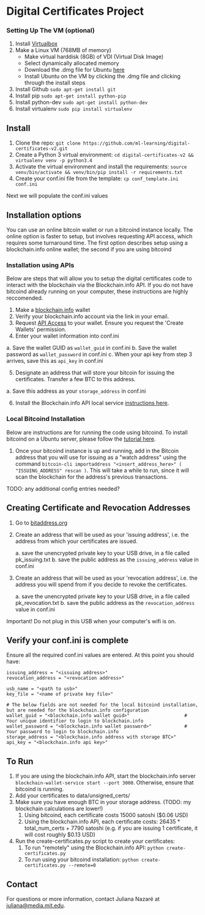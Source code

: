 # Digital Certificates Project

### Setting Up The VM (optional)
1. Install [Virtualbox](https://www.virtualbox.org/wiki/Downloads)
2. Make a Linux VM (768MB of memory)
	* Make virtual harddisk (8GB) of VDI (Virtual Disk Image)
	* Select dynamically allocated memory
	* Download the .dmg file for Ubuntu [here](http://www.ubuntu.com/download/desktop)
	* Install Ubuntu on the VM by clicking the .dmg file and clicking through the install steps
7. Install Github `sudo apt-get install git`
8. Install pip `sudo apt-get install python-pip`
9. Install python-dev `sudo apt-get install python-dev`
9. Install virtualenv `sudo pip install virtualenv`


## Install
1. Clone the repo: `git clone https://github.com/ml-learning/digital-certificates-v2.git`
2. Create a Python 3 virtual environment: `cd digital-certificates-v2 && virtualenv venv -p python3.4`
3. Activate the virtual environment and install the requirements: `source venv/bin/activate && venv/bin/pip install -r requirements.txt`
4. Create your conf.ini file from the template: `cp conf_template.ini conf.ini`

Next we will populate the conf.ini values

## Installation options
You can use an online bitcoin wallet or run a bitcoind instance locally. The online option is faster to setup, but involves
requesting API access, which requires some turnaround time. The first option describes setup using a blockchain.info online wallet;
the second if you are using bitcoind

### Installation using APIs
Below are steps that will allow you to setup the digital certificates code to interact with the blockchain via the Blockchain.info API. If you do not have bitcoind already running on your computer, these instructions are highly reccomended.

1. Make a [blockchain.info](http://blockchain.info) wallet
2. Verify your blockchain.info account via the link in your email.
3. Request [API Access](https://blockchain.info/api/api_create_code) to your wallet. Ensure you request the 'Create Wallets'
permission.
4. Enter your wallet information into conf.ini

  a. Save the wallet GUID as `wallet_guid` in conf.ini
  b. Save the wallet password as `wallet_password` in conf.ini
  c. When your api key from step 3 arrives, save this as `api_key` in conf.ini

5. Designate an address that will store your bitcoin for issuing the certificates. Transfer a few BTC to this address.

  a.  Save this address as your `storage_address` in conf.ini

6. Install the Blockchain.info API local service [instructions here](https://github.com/blockchain/service-my-wallet-v3).

### Local Bitcoind Installation
Below are instructions are for running the code using bitcoind. To install bitcoind on a Ubuntu server, please follow the
[tutorial here](https://21.co/learn/setup-a-bitcoin-development-environment/#installing-bitcoind-from-source-on-ubuntu).

1. Once your bitcoind instance is up and running, add in the Bitcoin address that you will use for issuing as a "watch address"
 using the command `bitcoin-cli importaddress "<insert_address_here>" ( "ISSUING_ADDRESS" rescan )`. This will take a
 while to run, since it will scan the blockchain for the address's previous transactions.

TODO: any additional config entries needed?

## Creating Certificate and Revocation Addresses

1. Go to [bitaddress.org](http://bitaddress.org)
2. Create an address that will be used as your 'issuing address', i.e. the address from which your certificates are issued.

     a. save the unencrypted private key to your USB drive, in a file called pk_issuing.txt
     b. save the public address as the `issuing_address` value in conf.ini

3. Create an address that will be used as your 'revocation address', i.e. the address you will spend from if you decide to revoke the certificates.

     a. save the unencrypted private key to your USB drive, in a file called pk_revocation.txt
     b. save the public address as the `revocation_address` value in conf.ini

Important! Do not plug in this USB when your computer's wifi is on.


## Verify your conf.ini is complete
Ensure all the required conf.ini values are entered. At this point you should have:

```
issuing_address = "<issuing address>"
revocation_address = "<revocation address>"

usb_name = "<path to usb>"
key_file = "<name of private key file>"

# The below fields are not needed for the local bitcoind installation, but are needed for the blockchain.info configuration
wallet_guid = "<blockchain.info wallet guid>"                    # Your unique identifier to login to blockchain.info
wallet_password = "<blockchain.info wallet password>"            # Your password to login to blockchain.info
storage_address = "<blockchain.info address with storage BTC>"
api_key = "<blockchain.info api key>"
```

## To Run
1. If you are using the blockchain.info API, start the blockchain.info server `blockchain-wallet-service start --port 3000`. Otherwise, ensure that bitcoind is running.
2. Add your certificates to data/unsigned_certs/
3. Make sure you have enough BTC in your storage address. (TODO: my blockchain calculations are lower!)
	1. Using bitcoind, each certificate costs 15000 satoshi ($0.06 USD)
	2. Using the blockchain.info API, each certificate costs: 26435 * total_num_certs + 7790 satoshi (e.g. if you are issuing 1 certificate, it will cost roughly $0.13 USD)
4. Run the create-certificates.py script to create your certificates: 
	1. To run "remotely" using the Blockchain.info API: `python create-certificates.py`
	2. To run using your bitcoind installation: `python create-certificates.py --remote=0`


## Contact
For questions or more information, contact Juliana Nazaré at [juliana@media.mit.edu](mailto:juliana@media.mit.edu).


